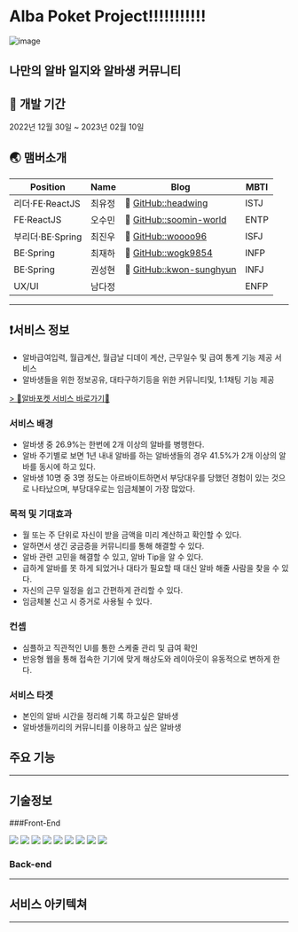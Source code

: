 # Alba Poket Project!!!!!!!!!!!

![image](https://user-images.githubusercontent.com/117805482/217720232-1199e879-590e-44ce-8074-f77ba68addf0.png)

## 나만의 알바 일지와 알바생 커뮤니티

## 📆 개발 기간  
2022년 12월 30일 ~ 2023년 02월 10일   
<p>

## 🌏 맴버소개
| Position | Name | Blog | MBTI |
| ----- | ----- | ----- | ----- |
| 리더·FE·ReactJS | 최유정 | 🔗 [GitHub::headwing](https://github.com/headwing) | ISTJ |
| FE·ReactJS | 오수민 | 🔗 [GitHub::soomin-world](https://github.com/soomin-world) | ENTP |
| 부리더·BE·Spring | 최진우 | 🔗 [GitHub::woooo96](https://github.com/woooo96) | ISFJ |
| BE·Spring | 최재하 | 🔗 [GitHub::wogk9854](https://github.com/wogk9854) | INFP |
| BE·Spring | 권성현 | 🔗 [GitHub::kwon-sunghyun](https://github.com/kwon-sunghyun) | INFJ |
| UX/UI | 남다정 |  | ENFP |

-----

## ❗️서비스 정보 
- 알바급여입력, 월급계산, 월급날 디데이 계산, 근무일수 및 급여 통계 기능 제공 서비스
- 알바생들을 위한 정보공유, 대타구하기등을 위한 커뮤니티및, 1:1채팅 기능 제공

<a href="https://www.albapocket.com/"> > 🔗알바포켓 서비스 바로가기🔗</a>


### 서비스 배경

- 알바생 중 26.9%는 한번에 2개 이상의 알바를 병행한다.
- 알바 주기별로 보면 1년 내내 알바를 하는 알바생들의 경우 41.5%가
  2개 이상의 알바를 동시에 하고 있다.
- 알바생 10명 중 3명 정도는 아르바이트하면서 부당대우를 당했던 경험이 있는 것으로
  나타났으며, 부당대우로는 임금체불이 가장 많았다.

### 목적 및 기대효과

- 월 또는 주 단위로 자신이 받을 금액을 미리 계산하고 확인할 수 있다.
- 알하면서 생긴 궁금증을 커뮤니티를 통해 해결할 수 있다.
- 알바 관련 고민을 해결할 수 있고, 알바 Tip을 알 수 있다.
- 급하게 알바를 못 하게 되었거나 대타가 필요할 때 대신 알바 해줄 사람을 찾을 수 있다.
- 자신의 근무 일정을 쉽고 간편하게 관리할 수 있다.
- 임금체불 신고 시 증거로 사용될 수 있다.

### 컨셉

- 심플하고 직관적인 UI를 통한 스케줄 관리 및 급여 확인
- 반응형 웹을 통해 접속한 기기에 맞게 해상도와 레이아웃이 유동적으로 변하게 한다.

### 서비스 타겟

- 본인의 알바 시간을 정리해 기록 하고싶은 알바생
- 알바생들끼리의 커뮤니티를 이용하고 싶은 알바생


## 주요 기능

-------

## 기술정보
###Front-End
<p>
<img src="https://img.shields.io/badge/React-61DAFB?style=for-the-badge&logo=React&logoColor=black">
  <img src="https://img.shields.io/badge/TypeScript-3178C6?style=for-the-badge&logo=TypeScript&logoColor=black">
  <img src="https://img.shields.io/badge/Create React App-09D3AC?style=for-the-badge&logo=Create React App&logoColor=black">
  <img src="https://img.shields.io/badge/Redux-764ABC?style=for-the-badge&logo=Redux&logoColor=white">
  <img src="https://img.shields.io/badge/React Query-FF4154?style=for-the-badge&logo=React Query&logoColor=white">
  <img src="https://img.shields.io/badge/React Router-CA4245?style=for-the-badge&logo=React Router&logoColor=white">
  <img src="https://img.shields.io/badge/Axios-5A29E4?style=for-the-badge&logo=Axios&logoColor=white">
  <img src="https://img.shields.io/badge/styled-components-DB7093?style=for-the-badge&logo=styled-components&logoColor=white">
  <img src="https://img.shields.io/badge/Figma-F24E1E?style=for-the-badge&logo=Figma&logoColor=white">
</p>


### Back-end
<p>
</p>

----------

## 서비스 아키텍쳐

---------

